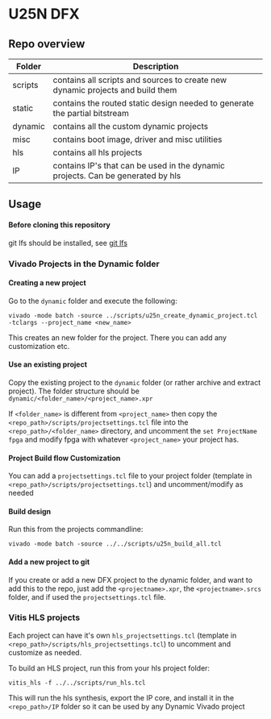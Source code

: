 # U25N DFX

## Repo overview
| Folder	| Description                                                                    |
|---------- | -------------------------------------------------------------------------------|
| scripts	| contains all scripts and sources to create new dynamic projects and build them |
| static	| contains the routed static design needed to generate the partial bitstream     |
| dynamic	| contains all the custom dynamic projects                                       |
| misc		| contains boot image, driver and misc utilities                                 |
| hls 		| contains all hls projects                                                      |
| IP		| contains IP's that can be used in the dynamic projects. Can be generated by hls|

## Usage

#### Before cloning this repository
git lfs should be installed, see [git lfs](https://git-lfs.github.com/)

### Vivado Projects in the Dynamic folder
#### Creating a new project

Go to the `dynamic` folder and execute the following:
```
vivado -mode batch -source ../scripts/u25n_create_dynamic_project.tcl -tclargs --project_name <new_name>
```
This creates an new folder for the project. There you can add any customization etc.

#### Use an existing project

Copy the existing project to the `dynamic` folder (or rather archive and extract project). The folder structure should be `dynamic/<folder_name>/<project_name>.xpr`

If `<folder_name>` is different from `<project_name>` then copy the `<repo_path>/scripts/projectsettings.tcl` file into the `<repo_path>/<folder_name>` directory, and uncomment the `set ProjectName fpga` and modify fpga with whatever `<project_name>` your project has.

#### Project Build flow Customization

You can add a `projectsettings.tcl` file to your project folder (template in `<repo_path>/scripts/projectsettings.tcl`) and uncomment/modify as needed

#### Build design

Run this from the projects commandline:
```
vivado -mode batch -source ../../scripts/u25n_build_all.tcl
```

#### Add a new project to git
If you create or add a new DFX project to the dynamic folder, and want to add this to the repo, just add the `<projectname>.xpr`, the `<projectname>.srcs` folder, and if used the `projectsettings.tcl` file.

### Vitis HLS projects
Each project can have it's own `hls_projectsettings.tcl` (template in `<repo_path>/scripts/hls_projectsettings.tcl`) to uncomment and customize as needed.

To build an HLS project, run this from your hls project folder:
```
vitis_hls -f ../../scripts/run_hls.tcl
```
This will run the hls synthesis, export the IP core, and install it in the `<repo_path>/IP` folder so it can be used by any Dynamic Vivado project
